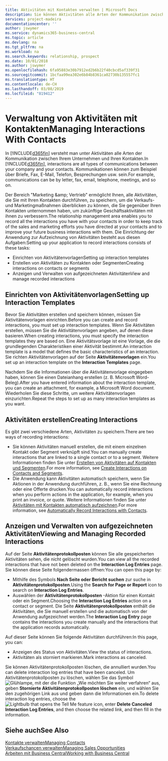 ```yaml
---
title: Aktivitäten mit Kontakten verwalten | Microsoft Docs
description: Sie können Aktivitäten alle Arten der Kommunikation zwischen Ihrem Unternehmen und Ihren Kontakten aufzeichnen, uum Beispiel Briefe, Fax, E-Mail, Telefon, Besprechungen usw.
services: project-madeira
documentationcenter: ''
author: jswymer
ms.service: dynamics365-business-central
ms.topic: article
ms.devlang: na
ms.tgt_pltfrm: na
ms.workload: na
ms.search.keywords: relationship, prospect
ms.date: 10/01/2018
ms.author: jswymer
ms.openlocfilehash: 6fa95883e30b7912ed2b6b22f40cbcd5af339f31
ms.sourcegitcommit: 1bcfaa99ea302e6b84b8361ca02730b135557fc1
ms.translationtype: HT
ms.contentlocale: de-CH
ms.lasthandoff: 03/08/2019
ms.locfileid: "819412"
---
```

# <a name="managing-interactions-with-contacts"></a><span data-ttu-id="02d42-103">Verwaltung von Aktivitäten mit Kontakten</span><span class="sxs-lookup"><span data-stu-id="02d42-103">Managing Interactions With Contacts</span></span>
<span data-ttu-id="02d42-104">In [!INCLUDE[d365fin](includes/d365fin_md.md)] versteht man unter Aktivitäten alle Arten der Kommunikation zwischen Ihrem Unternehmen und Ihren Kontakten.</span><span class="sxs-lookup"><span data-stu-id="02d42-104">In [!INCLUDE[d365fin](includes/d365fin_md.md)], interactions are all types of communications between your company and your contacts.</span></span> <span data-ttu-id="02d42-105">Kommunikationen können zum Beispiel über Briefe, Fax, E-Mail, Telefon, Besprechungen usw. sein.</span><span class="sxs-lookup"><span data-stu-id="02d42-105">For example, communications can be by letter, fax, email, telephone, meetings, and so on.</span></span>

<span data-ttu-id="02d42-106">Der Bereich "Marketing &amp;amp; Vertrieb" ermöglicht Ihnen, alle Aktivitäten, die Sie mit Ihren Kontakten durchführen, zu speichern, um die Verkaufs- und Marketingmaßnahmen überblicken zu können, die Sie gegenüber Ihren Kontakten unternommen haben, um zukünftige Geschäftsaktivitäten mit ihnen zu verbessern.</span><span class="sxs-lookup"><span data-stu-id="02d42-106">The relationship management area enables you to record all the interactions you have with your contacts in order to keep track of the sales and marketing efforts you have directed at your contacts and to improve your future business interactions with them.</span></span> <span data-ttu-id="02d42-107">Die Einrichtung der Anwendung zur Aufzeichnung von Aktivitäten besteht aus diesen Aufgaben:</span><span class="sxs-lookup"><span data-stu-id="02d42-107">Setting up your application to record interactions consists of these tasks:</span></span>

* <span data-ttu-id="02d42-108">Einrichten von Aktivitätenvorlagen</span><span class="sxs-lookup"><span data-stu-id="02d42-108">Setting up interaction templates</span></span>  
* <span data-ttu-id="02d42-109">Erstellen von Aktivitäten zu Kontakten oder Segmenten</span><span class="sxs-lookup"><span data-stu-id="02d42-109">Creating interactions on contacts or segments</span></span>  
* <span data-ttu-id="02d42-110">Anzeigen und Verwalten von aufgezeichneten Aktivitäten</span><span class="sxs-lookup"><span data-stu-id="02d42-110">View and manage recorded interactions</span></span>  

##  <a name="setting-up-interaction-templates"></a><span data-ttu-id="02d42-111">Einrichten von Aktivitätenvorlagen</span><span class="sxs-lookup"><span data-stu-id="02d42-111">Setting up Interaction Templates</span></span>
<span data-ttu-id="02d42-112">Bevor Sie Aktivitäten erstellen und speichern können, müssen Sie Aktivitätenvorlagen einrichten.</span><span class="sxs-lookup"><span data-stu-id="02d42-112">Before you can create and record interactions, you must set up interaction templates.</span></span> <span data-ttu-id="02d42-113">Wenn Sie Aktivitäten erstellen, müssen Sie die Aktivitätenvorlagen angeben, auf denen diese basieren.</span><span class="sxs-lookup"><span data-stu-id="02d42-113">When creating interactions, you must specify the interaction templates they are based on.</span></span> <span data-ttu-id="02d42-114">Eine Aktivitätsvorlage ist eine Vorlage, die die grundlegenden Charakteristiken einer Aktivität bestimmt.</span><span class="sxs-lookup"><span data-stu-id="02d42-114">An interaction template is a model that defines the basic characteristics of an interaction.</span></span>
<span data-ttu-id="02d42-115">Sie richten Aktivitätenvorlagen auf der Seite **Aktivitätenvorlagen** ein.</span><span class="sxs-lookup"><span data-stu-id="02d42-115">You set up an interaction template on the **Interaction Templates** page.</span></span>

<span data-ttu-id="02d42-116">Nachdem Sie die Informationen über die Aktivitätenvorlage eingegeben haben, können Sie einen Dateianhang erstellen (z. B. Microsoft Word-Beleg).</span><span class="sxs-lookup"><span data-stu-id="02d42-116">After you have entered information about the interaction template, you can create an attachment, for example, a Microsoft Word document.</span></span> <span data-ttu-id="02d42-117">Wiederholen Sie diese Schritte, um weitere Aktivitätenvorlagen einzurichten.</span><span class="sxs-lookup"><span data-stu-id="02d42-117">Repeat the steps to set up as many interaction templates as you want.</span></span>  

## <a name="creating-interactions"></a><span data-ttu-id="02d42-118">Aktivitäten erstellen</span><span class="sxs-lookup"><span data-stu-id="02d42-118">Creating Interactions</span></span>
<span data-ttu-id="02d42-119">Es gibt zwei verschiedene Arten, Aktivitäten zu speichern.</span><span class="sxs-lookup"><span data-stu-id="02d42-119">There are two ways of recording interactions:</span></span>

* <span data-ttu-id="02d42-120">Sie können Aktivitäten manuell erstellen, die mit einem einzelnen Kontakt oder Segment verknüpft sind.</span><span class="sxs-lookup"><span data-stu-id="02d42-120">You can manually create interactions that are linked to a single contact or to a segment.</span></span> <span data-ttu-id="02d42-121">Weitere Informationen finden Sie unter [Erstellen von Aktivitäten auf Kontakten und Segmenten](marketing-how-create-interactions.md).</span><span class="sxs-lookup"><span data-stu-id="02d42-121">For more information, see [Create Interactions on Contacts and Segments](marketing-how-create-interactions.md).</span></span>  
* <span data-ttu-id="02d42-122">Die Anwendung kann Aktivitäten automatisch speichern, wenn Sie Aktionen in der Anwendung durchführen, z. B., wenn Sie eine Rechnung oder eine Offerte drucken.</span><span class="sxs-lookup"><span data-stu-id="02d42-122">You can automatically record interactions when you perform actions in the application, for example, when you print an invoice, or quote.</span></span> <span data-ttu-id="02d42-123">Weitere Informationen finden Sie unter [Aktivitäten mit Kontakten automatisch aufzeichnen](marketing-auto-record-interactions.md).</span><span class="sxs-lookup"><span data-stu-id="02d42-123">For more information, see [Automatically Record Interactions with Contacts](marketing-auto-record-interactions.md).</span></span>

## <a name="viewing-and-managing-recorded-interactions"></a><span data-ttu-id="02d42-124">Anzeigen und Verwalten von aufgezeichneten Aktivitäten</span><span class="sxs-lookup"><span data-stu-id="02d42-124">Viewing and Managing Recorded Interactions</span></span>
<span data-ttu-id="02d42-125">Auf der Seite **Aktivitätenprotokollposten** können Sie alle gespeicherten Aktivitäten sehen, die nicht gelöscht wurden.</span><span class="sxs-lookup"><span data-stu-id="02d42-125">You can view all the recorded interactions that have not been deleted on the **Interaction Log Entries** page.</span></span> <span data-ttu-id="02d42-126">Sie können diese Seite folgendermassen öffnen:</span><span class="sxs-lookup"><span data-stu-id="02d42-126">You can open this page by:</span></span>

* <span data-ttu-id="02d42-127">Mithilfe des Symbols **Nach Seite oder Bericht suchen** zur suche in **Aktivitätenprotokollposten**.</span><span class="sxs-lookup"><span data-stu-id="02d42-127">Using the **Search for Page or Report** icon to search on **Interaction Log Entries**.</span></span>
* <span data-ttu-id="02d42-128">Auswählen der **Aktivitätenprotokollposten** -Aktion für einen Kontakt oder ein Segment.</span><span class="sxs-lookup"><span data-stu-id="02d42-128">Choosing the **Interaction Log Entries** action on a contact or segment.</span></span>
  <span data-ttu-id="02d42-129">Die Seite **Aktivitätenprotokollposten** enthält die Aktivitäten, die Sie manuell erstellen und die automatisch von der Anwendung aufgezeichnet werden.</span><span class="sxs-lookup"><span data-stu-id="02d42-129">The **Interaction Log Entry** page contains the interactions you create manually and the interactions that the application records automatically.</span></span>

<span data-ttu-id="02d42-130">Auf dieser Seite können Sie folgende Aktivitäten durchführen:</span><span class="sxs-lookup"><span data-stu-id="02d42-130">In this page, you can:</span></span>

* <span data-ttu-id="02d42-131">Anzeigen des Status von Aktivitäten.</span><span class="sxs-lookup"><span data-stu-id="02d42-131">View the status of interactions.</span></span>
* <span data-ttu-id="02d42-132">Aktivitäten als storniert markieren.</span><span class="sxs-lookup"><span data-stu-id="02d42-132">Mark interactions as canceled.</span></span>

<span data-ttu-id="02d42-133">Sie können Aktivitätenprotokollposten löschen, die annulliert wurden.</span><span class="sxs-lookup"><span data-stu-id="02d42-133">You can delete interaction log entries that have been canceled.</span></span> <span data-ttu-id="02d42-134">Um Aktivitätenprotokollposten zu löschen, wählen Sie das Symbol ![Glühlampe, mit der die Funktion „Wie möchten Sie weiter verfahren“](media/ui-search/search_small.png "Glühlampe, mit der die Funktion „Wie möchten Sie weiter verfahren") aus, geben **Stornierte Aktivitätenprotokollposten löschen** ein, und wählen Sie den zugehörigen Link aus und geben dann die Informationen ein.</span><span class="sxs-lookup"><span data-stu-id="02d42-134">To delete interaction log entries, choose the ![Lightbulb that opens the Tell Me feature](media/ui-search/search_small.png "Tell me what you want to do") icon, enter **Delete Canceled Interaction Log Entries**, and then choose the related link, and then fill in the information.</span></span>

## <a name="see-also"></a><span data-ttu-id="02d42-135">Siehe auch</span><span class="sxs-lookup"><span data-stu-id="02d42-135">See Also</span></span>
[<span data-ttu-id="02d42-136">Kontakte verwalten</span><span class="sxs-lookup"><span data-stu-id="02d42-136">Managing Contacts</span></span>](marketing-contacts.md)  
[<span data-ttu-id="02d42-137">Verkaufschancen verwalten</span><span class="sxs-lookup"><span data-stu-id="02d42-137">Managing Sales Opportunities</span></span>](marketing-manage-sales-opportunities.md)  
[<span data-ttu-id="02d42-138">Arbeiten mit  Business Central</span><span class="sxs-lookup"><span data-stu-id="02d42-138">Working with Business Central</span></span>](ui-work-product.md)  
